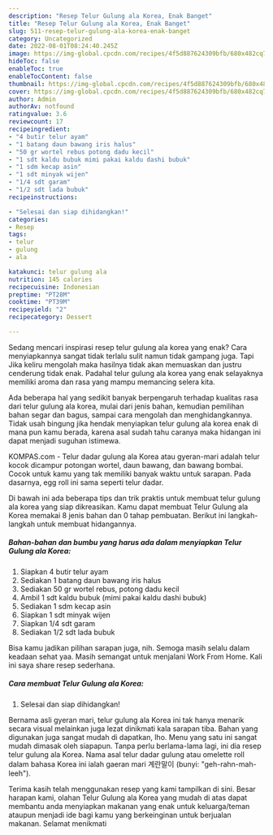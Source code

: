 ```yaml
---
description: "Resep Telur Gulung ala Korea, Enak Banget"
title: "Resep Telur Gulung ala Korea, Enak Banget"
slug: 511-resep-telur-gulung-ala-korea-enak-banget
category: Uncategorized
date: 2022-08-01T08:24:40.245Z
image: https://img-global.cpcdn.com/recipes/4f5d887624309bfb/680x482cq70/telur-gulung-ala-korea-foto-resep-utama.jpg
hideToc: false
enableToc: true
enableTocContent: false
thumbnail: https://img-global.cpcdn.com/recipes/4f5d887624309bfb/680x482cq70/telur-gulung-ala-korea-foto-resep-utama.jpg
cover: https://img-global.cpcdn.com/recipes/4f5d887624309bfb/680x482cq70/telur-gulung-ala-korea-foto-resep-utama.jpg
author: Admin
authorAv: notfound
ratingvalue: 3.6
reviewcount: 17
recipeingredient:
- "4 butir telur ayam"
- "1 batang daun bawang iris halus"
- "50 gr wortel rebus potong dadu kecil"
- "1 sdt kaldu bubuk mimi pakai kaldu dashi bubuk"
- "1 sdm kecap asin"
- "1 sdt minyak wijen"
- "1/4 sdt garam"
- "1/2 sdt lada bubuk"
recipeinstructions:

- "Selesai dan siap dihidangkan!"
categories:
- Resep
tags:
- telur
- gulung
- ala

katakunci: telur gulung ala 
nutrition: 145 calories
recipecuisine: Indonesian
preptime: "PT28M"
cooktime: "PT39M"
recipeyield: "2"
recipecategory: Dessert

---
```



Sedang mencari inspirasi resep telur gulung ala korea yang enak? Cara menyiapkannya sangat tidak terlalu sulit namun tidak gampang juga. Tapi Jika keliru mengolah maka hasilnya tidak akan memuaskan dan justru cenderung tidak enak. Padahal telur gulung ala korea yang enak selayaknya memiliki aroma dan rasa yang mampu memancing selera kita.


Ada beberapa hal yang sedikit banyak berpengaruh terhadap kualitas rasa dari telur gulung ala korea, mulai dari jenis bahan, kemudian pemilihan bahan segar dan bagus, sampai cara mengolah dan menghidangkannya. Tidak usah bingung jika hendak menyiapkan telur gulung ala korea enak di mana pun kamu berada, karena asal sudah tahu caranya maka hidangan ini dapat menjadi suguhan istimewa.

KOMPAS.com - Telur dadar gulung ala Korea atau gyeran-mari adalah telur kocok dicampur potongan wortel, daun bawang, dan bawang bombai. Cocok untuk kamu yang tak memiliki banyak waktu untuk sarapan. Pada dasarnya, egg roll ini sama seperti telur dadar.


Di bawah ini ada beberapa tips dan trik praktis untuk membuat telur gulung ala korea yang siap dikreasikan. Kamu dapat membuat Telur Gulung ala Korea memakai 8 jenis bahan dan 0 tahap pembuatan. Berikut ini langkah-langkah untuk membuat hidangannya.

<!--inarticleads1-->

##### Bahan-bahan dan bumbu yang harus ada dalam menyiapkan Telur Gulung ala Korea:

1. Siapkan 4 butir telur ayam
1. Sediakan 1 batang daun bawang iris halus
1. Sediakan 50 gr wortel rebus, potong dadu kecil
1. Ambil 1 sdt kaldu bubuk (mimi pakai kaldu dashi bubuk)
1. Sediakan 1 sdm kecap asin
1. Siapkan 1 sdt minyak wijen
1. Siapkan 1/4 sdt garam
1. Sediakan 1/2 sdt lada bubuk


Bisa kamu jadikan pilihan sarapan juga, nih. Semoga masih selalu dalam keadaan sehat yaa. Masih semangat untuk menjalani Work From Home. Kali ini saya share resep sederhana. 

<!--inarticleads2-->

##### Cara membuat Telur Gulung ala Korea:


1. Selesai dan siap dihidangkan!

Bernama asli gyeran mari, telur gulung ala Korea ini tak hanya menarik secara visual melainkan juga lezat dinikmati kala sarapan tiba. Bahan yang digunakan juga sangat mudah di dapatkan, lho. Menu yang satu ini sangat mudah dimasak oleh siapapun. Tanpa perlu berlama-lama lagi, ini dia resep telur gulung ala Korea. Nama asal telur dadar gulung atau omelette roll dalam bahasa Korea ini ialah gaeran mari 계란말이 (bunyi: &#34;geh-rahn-mah-leeh&#34;). 

Terima kasih telah menggunakan resep yang kami tampilkan di sini. Besar harapan kami, olahan Telur Gulung ala Korea yang mudah di atas dapat membantu anda menyiapkan makanan yang enak untuk keluarga/teman ataupun menjadi ide bagi kamu yang berkeinginan untuk berjualan makanan. Selamat menikmati
